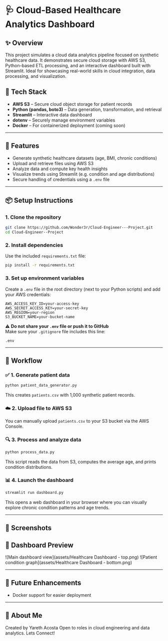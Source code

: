 # 🩺 Cloud-Based Healthcare Analytics Dashboard

## ✨ Overview

This project simulates a cloud data analytics pipeline focused on synthetic healthcare data. It demonstrates secure cloud storage with AWS S3, Python-based ETL processing, and an interactive dashboard built with Streamlit. Ideal for showcasing real-world skills in cloud integration, data processing, and visualization.

## 🧰 Tech Stack

- **AWS S3** – Secure cloud object storage for patient records
- **Python (pandas, boto3)** – Data generation, transformation, and retrieval
- **Streamlit** – Interactive data dashboard
- **dotenv** – Securely manage environment variables
- **Docker** – For containerized deployment (coming soon)

---

## 🚀 Features

- Generate synthetic healthcare datasets (age, BMI, chronic conditions)
- Upload and retrieve files using AWS S3
- Analyze data and compute key health insights
- Visualize trends using Streamlit (e.g. condition and age distributions)
- Secure handling of credentials using a `.env` file

---

## 📦 Setup Instructions

### 1. Clone the repository

```bash
git clone https://github.com/Wonder3r/Cloud-Engineer---Project.git
cd Cloud-Engineer--Project
```

### 2. Install dependencies

Use the included `requirements.txt` file:

```bash
pip install -r requirements.txt
```

### 3. Set up environment variables

Create a `.env` file in the root directory (next to your Python scripts) and add your AWS credentials:

```env
AWS_ACCESS_KEY_ID=your-access-key
AWS_SECRET_ACCESS_KEY=your-secret-key
AWS_REGION=your-region
S3_BUCKET_NAME=your-bucket-name
```

⚠️ **Do not share your `.env` file or push it to GitHub**  
Make sure your `.gitignore` file includes this line:

```
.env
```

---

## 🔄 Workflow

### ✅ 1. Generate patient data

```bash
python patient_data_generator.py
```

This creates `patients.csv` with 1,000 synthetic patient records.

### ☁️ 2. Upload file to AWS S3

You can manually upload `patients.csv` to your S3 bucket via the AWS Console.

### 🔍 3. Process and analyze data

```bash
python process_data.py
```

This script reads the data from S3, computes the average age, and prints condition distributions.

### 📊 4. Launch the dashboard

```bash
streamlit run dashboard.py
```

This opens a web dashboard in your browser where you can visually explore chronic condition patterns and age trends.

---

## 📸 Screenshots

## 📸 Dashboard Preview

![Main dashboard view](assets/Healthcare Dashboard - top.png)
![Patient condition graph](assets/Healthcare Dashboard - bottom.png)


---

## 🔮 Future Enhancements

- Docker support for easier deployment

---

## 💼 About Me

Created by Yareth Acosta
Open to roles in cloud engineering and data analytics. Lets Connect! 

